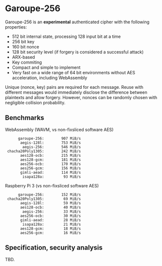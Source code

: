 # Garoupe-256

Garoupe-256 is an **experimental** authenticated cipher with the following properties:
- 512 bit internal state, processing 128 input bit at a time
- 256 bit key
- 160 bit nonce
- 128 bit security level (if forgery is considered a successful attack)
- ARX-based
- Key commiting
- Compact and simple to implement
- Very fast on a wide range of 64 bit environments without AES acceleration, including WebAssembly

Unique (nonce, key) pairs are required for each message. Reuse with different messages would immediately disclose the difference between plaintexts and allow forgery. However, nonces can be randomly chosen with negligible collision probability.

## Benchmarks

WebAssembly (WAVM, vs non-fixsliced software AES)

```text
      garoupe-256:        907 MiB/s
       aegis-128l:        753 MiB/s
        aegis-256:        546 MiB/s
 chacha20Poly1305:        242 MiB/s
       aes128-ocb:        215 MiB/s
       aes128-gcm:        181 MiB/s
       aes256-ocb:        170 MiB/s
       aes256-gcm:        156 MiB/s
       gimli-aead:        114 MiB/s
        isapa128a:         93 MiB/s
```

Raspberry Pi 3 (vs non-fixsliced software AES)

```text
      garoupe-256:        152 MiB/s
 chacha20Poly1305:         69 MiB/s
       aegis-128l:         59 MiB/s
       aes128-ocb:         40 MiB/s
        aegis-256:         33 MiB/s
       aes256-ocb:         30 MiB/s
       gimli-aead:         28 MiB/s
        isapa128a:         21 MiB/s
       aes128-gcm:         18 MiB/s
       aes256-gcm:         16 MiB/s
```

## Specification, security analysis

TBD.
